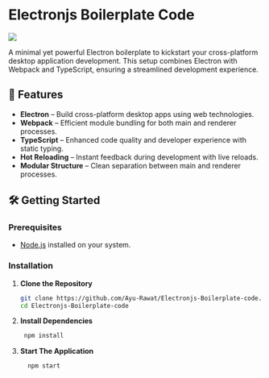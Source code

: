 <p align="center">
  <h1>Electronjs Boilerplate Code</h1>
  <img src="https://res.cloudinary.com/dqvwf3z2c/image/upload/v1748945964/pika-1748945570744-2x_gk8bqu.png"/>
</p>
A minimal yet powerful Electron boilerplate to kickstart your cross-platform desktop application development. This setup combines Electron with Webpack and TypeScript, ensuring a streamlined development experience.

## 🚀 Features

- **Electron** – Build cross-platform desktop apps using web technologies.
- **Webpack** – Efficient module bundling for both main and renderer processes.
- **TypeScript** – Enhanced code quality and developer experience with static typing.
- **Hot Reloading** – Instant feedback during development with live reloads.
- **Modular Structure** – Clean separation between main and renderer processes.

## 🛠 Getting Started

### Prerequisites

- [Node.js](https://nodejs.org/) installed on your system.

### Installation

1. **Clone the Repository**

   ```bash
   git clone https://github.com/Ayu-Rawat/Electronjs-Boilerplate-code.git
   cd Electronjs-Boilerplate-code

2. **Install Dependencies**

    ```bash
     npm install

3. **Start The Application**

   ```bash
     npm start
